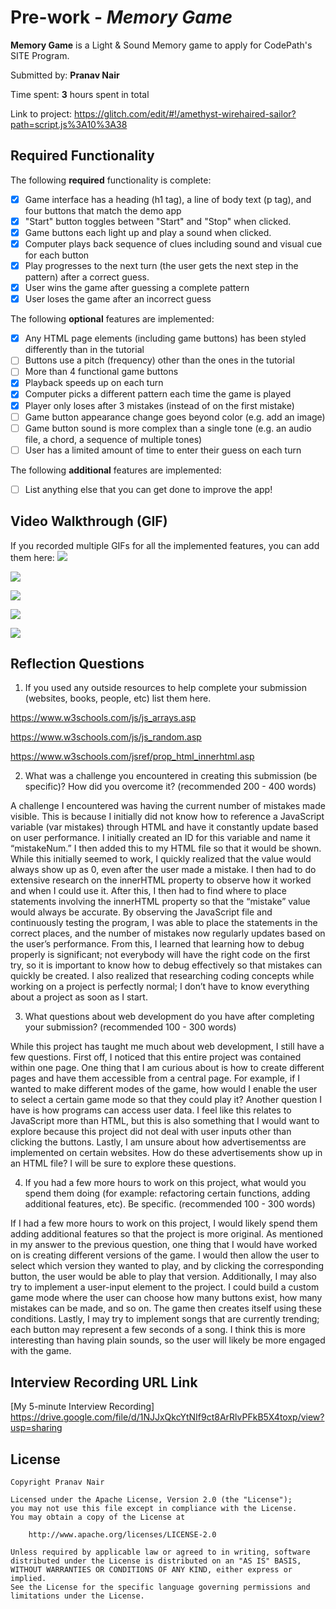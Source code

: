 # Pre-work - *Memory Game*

**Memory Game** is a Light & Sound Memory game to apply for CodePath's SITE Program. 

Submitted by: **Pranav Nair**

Time spent: **3** hours spent in total

Link to project: https://glitch.com/edit/#!/amethyst-wirehaired-sailor?path=script.js%3A10%3A38

## Required Functionality

The following **required** functionality is complete:

* [X] Game interface has a heading (h1 tag), a line of body text (p tag), and four buttons that match the demo app
* [X] "Start" button toggles between "Start" and "Stop" when clicked. 
* [X] Game buttons each light up and play a sound when clicked. 
* [X] Computer plays back sequence of clues including sound and visual cue for each button
* [X] Play progresses to the next turn (the user gets the next step in the pattern) after a correct guess. 
* [X] User wins the game after guessing a complete pattern
* [X] User loses the game after an incorrect guess

The following **optional** features are implemented:

* [X] Any HTML page elements (including game buttons) has been styled differently than in the tutorial
* [ ] Buttons use a pitch (frequency) other than the ones in the tutorial
* [ ] More than 4 functional game buttons
* [X] Playback speeds up on each turn
* [X] Computer picks a different pattern each time the game is played
* [X] Player only loses after 3 mistakes (instead of on the first mistake)
* [ ] Game button appearance change goes beyond color (e.g. add an image)
* [ ] Game button sound is more complex than a single tone (e.g. an audio file, a chord, a sequence of multiple tones)
* [ ] User has a limited amount of time to enter their guess on each turn

The following **additional** features are implemented:

- [ ] List anything else that you can get done to improve the app!

## Video Walkthrough (GIF)

If you recorded multiple GIFs for all the implemented features, you can add them here:
![](https://i.imgur.com/vnkUQW2.gif)

![](https://i.imgur.com/NaYRzxY.gif)

![](https://i.imgur.com/H66pIzI.gif)

![](https://i.imgur.com/IemKrgK.gif)

![](https://i.imgur.com/7L1KqVi.gif)

## Reflection Questions
1. If you used any outside resources to help complete your submission (websites, books, people, etc) list them here. 

https://www.w3schools.com/js/js_arrays.asp

https://www.w3schools.com/js/js_random.asp

https://www.w3schools.com/jsref/prop_html_innerhtml.asp

2. What was a challenge you encountered in creating this submission (be specific)? How did you overcome it? (recommended 200 - 400 words) 
 
A challenge I encountered was having the current number of mistakes made visible. This is because I initially did not know how to reference a JavaScript variable (var mistakes) through HTML and have it constantly update based on user performance. I initially created an ID for this variable and name it “mistakeNum.” I then added this to my HTML file so that it would be shown. While this initially seemed to work, I quickly realized that the value would always show up as 0, even after the user made a mistake. I then had to do extensive research on the innerHTML property to observe how it worked and when I could use it. After this, I then had to find where to place statements involving the innerHTML property so that the “mistake” value would always be accurate. By observing the JavaScript file and continuously testing the program, I was able to place the statements in the correct places, and the number of mistakes now regularly updates based on the user’s performance. From this, I learned that learning how to debug properly is significant; not everybody will have the right code on the first try, so it is important to know how to debug effectively so that mistakes can quickly be created. I also realized that researching coding concepts while working on a project is perfectly normal; I don’t have to know everything about a project as soon as I start.  

3. What questions about web development do you have after completing your submission? (recommended 100 - 300 words) 

While this project has taught me much about web development, I still have a few questions. First off, I noticed that this entire project was contained within one page. One thing that I am curious about is how to create different pages and have them accessible from a central page. For example, if I wanted to make different modes of the game, how would I enable the user to select a certain game mode so that they could play it? Another question I have is how programs can access user data. I feel like this relates to JavaScript more than HTML, but this is also something that I would want to explore because this project did not deal with user inputs other than clicking the buttons. Lastly, I am unsure about how advertisementss are implemented on certain websites. How do these advertisements show up in an HTML file? I will be sure to explore these questions.

4. If you had a few more hours to work on this project, what would you spend them doing (for example: refactoring certain functions, adding additional features, etc). Be specific. (recommended 100 - 300 words) 

If I had a few more hours to work on this project, I would likely spend them adding additional features so that the project is more original. As mentioned in my answer to the previous question, one thing that I would have worked on is creating different versions of the game. I would then allow the user to select which version they wanted to play, and by clicking the corresponding button, the user would be able to play that version. Additionally, I may also try to implement a user-input element to the project. I could build a custom game mode where the user can choose how many buttons exist, how many mistakes can be made, and so on. The game then creates itself using these conditions. Lastly, I may try to implement songs that are currently trending; each button may represent a few seconds of a song. I think this is more interesting than having plain sounds, so the user will likely be more engaged with the game.  



## Interview Recording URL Link

[My 5-minute Interview Recording] https://drive.google.com/file/d/1NJJxQkcYtNIf9ct8ArRlvPFkB5X4toxp/view?usp=sharing


## License

    Copyright Pranav Nair

    Licensed under the Apache License, Version 2.0 (the "License");
    you may not use this file except in compliance with the License.
    You may obtain a copy of the License at

        http://www.apache.org/licenses/LICENSE-2.0

    Unless required by applicable law or agreed to in writing, software
    distributed under the License is distributed on an "AS IS" BASIS,
    WITHOUT WARRANTIES OR CONDITIONS OF ANY KIND, either express or implied.
    See the License for the specific language governing permissions and
    limitations under the License.

